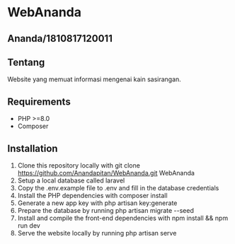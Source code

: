 # WebAnanda

## Ananda/1810817120011

## Tentang
Website yang memuat informasi mengenai kain sasirangan.

## Requirements
- PHP >=8.0
- Composer

## Installation
1. Clone this repository locally with git clone https://github.com/Anandapitan/WebAnanda.git WebAnanda
2. Setup a local database called laravel
3. Copy the .env.example file to .env and fill in the database credentials
4. Install the PHP dependencies with composer install
5. Generate a new app key with php artisan key:generate
6. Prepare the database by running php artisan migrate --seed
7. Install and compile the front-end dependencies with npm install && npm run dev
8. Serve the website locally by running php artisan serve


